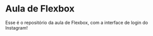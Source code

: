 # Aula de Flexbox 

Esse é o repositório da aula de Flexbox, com a interface de login do Instagram! 

## 
